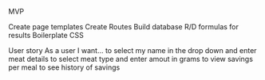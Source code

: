 MVP

Create page templates
Create Routes
Build database
R/D formulas for results
Boilerplate
CSS


User story
As a user I want...
  to select my name in the drop down and enter meat details
  to select meat type and enter amout in grams 
  to view savings per meal
  to see history of savings
